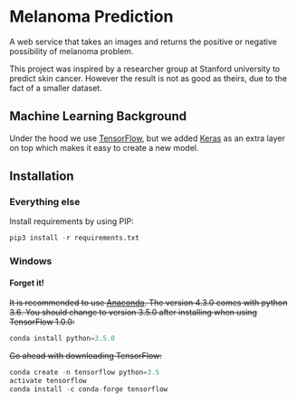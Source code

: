 # Melanoma Prediction

A web service that takes an images and returns the positive or negative possibility of  melanoma problem.

This project was inspired by a researcher group at Stanford university to predict skin cancer. However the result is not as good as theirs, due to the fact of a smaller dataset.

## Machine Learning Background

Under the hood we use [TensorFlow](https://www.tensorflow.org/), but we added [Keras](https://keras.io) as an extra layer on top which makes it easy to create a new model.

## Installation
### Everything else

Install requirements by using PIP:
```python
pip3 install -r requirements.txt
```
### Windows
#### Forget it!

~~It is recommended to use [Anaconda](https://www.continuum.io/downloads). The version 4.3.0 comes with python 3.6. You should change to version 3.5.0 after installing when using TensorFlow 1.0.0:~~
```python
conda install python=3.5.0
```
~~Go ahead with downloading TensorFlow:~~
```python
conda create -n tensorflow python=3.5
activate tensorflow
conda install -c conda-forge tensorflow
```
